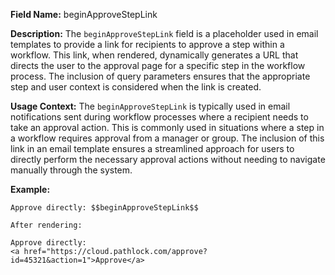 **Field Name:** beginApproveStepLink

**Description:** The `beginApproveStepLink` field is a placeholder used in email templates to provide a link for recipients to approve a step within a workflow. This link, when rendered, dynamically generates a URL that directs the user to the approval page for a specific step in the workflow process. The inclusion of query parameters ensures that the appropriate step and user context is considered when the link is created.

**Usage Context:** The `beginApproveStepLink` is typically used in email notifications sent during workflow processes where a recipient needs to take an approval action. This is commonly used in situations where a step in a workflow requires approval from a manager or group. The inclusion of this link in an email template ensures a streamlined approach for users to directly perform the necessary approval actions without needing to navigate manually through the system.

**Example:**

    Approve directly: $$beginApproveStepLink$$

    After rendering:

    Approve directly:  
    <a href="https://cloud.pathlock.com/approve?id=45321&action=1">Approve</a>